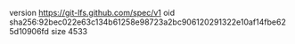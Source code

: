 version https://git-lfs.github.com/spec/v1
oid sha256:92bec022e63c134b61258e98723a2bc906120291322e10af14fbe625d10906fd
size 4533
